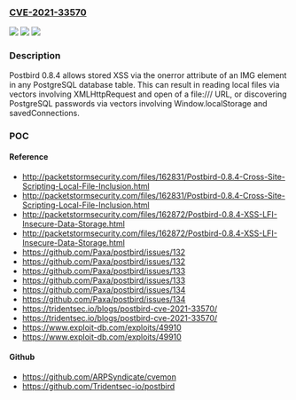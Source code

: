 ### [CVE-2021-33570](https://cve.mitre.org/cgi-bin/cvename.cgi?name=CVE-2021-33570)
![](https://img.shields.io/static/v1?label=Product&message=n%2Fa&color=blue)
![](https://img.shields.io/static/v1?label=Version&message=n%2Fa&color=blue)
![](https://img.shields.io/static/v1?label=Vulnerability&message=n%2Fa&color=brighgreen)

### Description

Postbird 0.8.4 allows stored XSS via the onerror attribute of an IMG element in any PostgreSQL database table. This can result in reading local files via vectors involving XMLHttpRequest and open of a file:/// URL, or discovering PostgreSQL passwords via vectors involving Window.localStorage and savedConnections.

### POC

#### Reference
- http://packetstormsecurity.com/files/162831/Postbird-0.8.4-Cross-Site-Scripting-Local-File-Inclusion.html
- http://packetstormsecurity.com/files/162831/Postbird-0.8.4-Cross-Site-Scripting-Local-File-Inclusion.html
- http://packetstormsecurity.com/files/162872/Postbird-0.8.4-XSS-LFI-Insecure-Data-Storage.html
- http://packetstormsecurity.com/files/162872/Postbird-0.8.4-XSS-LFI-Insecure-Data-Storage.html
- https://github.com/Paxa/postbird/issues/132
- https://github.com/Paxa/postbird/issues/132
- https://github.com/Paxa/postbird/issues/133
- https://github.com/Paxa/postbird/issues/133
- https://github.com/Paxa/postbird/issues/134
- https://github.com/Paxa/postbird/issues/134
- https://tridentsec.io/blogs/postbird-cve-2021-33570/
- https://tridentsec.io/blogs/postbird-cve-2021-33570/
- https://www.exploit-db.com/exploits/49910
- https://www.exploit-db.com/exploits/49910

#### Github
- https://github.com/ARPSyndicate/cvemon
- https://github.com/Tridentsec-io/postbird

